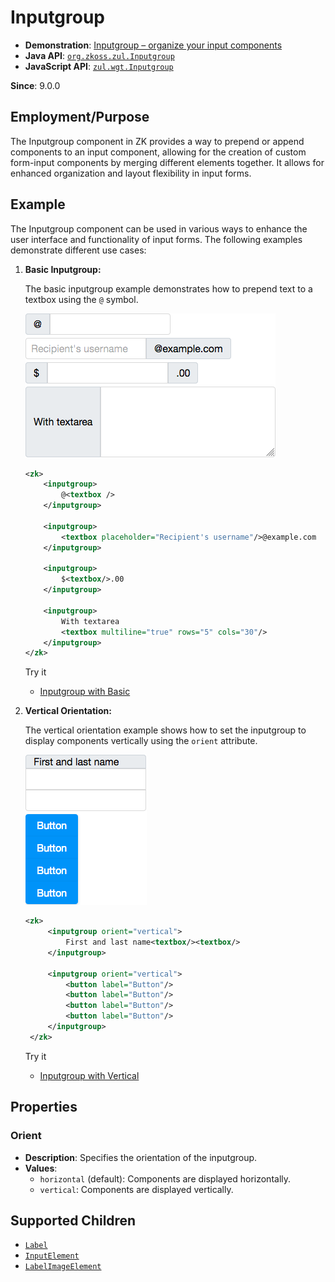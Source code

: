 # Inputgroup

- **Demonstration**: [Inputgroup – organize your input components](https://blog.zkoss.org/2019/08/16/zk-9-preview-inputgroup-organize-your-input-components)
- **Java API**: [`org.zkoss.zul.Inputgroup`](https://www.zkoss.org/javadoc/latest/zk/org/zkoss/zul/Inputgroup.html)
- **JavaScript API**: [`zul.wgt.Inputgroup`](https://www.zkoss.org/javadoc/latest/jsdoc/classes/zul.wgt.Inputgroup.html)

**Since**: 9.0.0

## Employment/Purpose
The Inputgroup component in ZK provides a way to prepend or append components to an input component, allowing for the creation of custom form-input components by merging different elements together. It allows for enhanced organization and layout flexibility in input forms.

## Example
The Inputgroup component can be used in various ways to enhance the user interface and functionality of input forms. The following examples demonstrate different use cases:

1. **Basic Inputgroup:**
   
   The basic inputgroup example demonstrates how to prepend text to a textbox using the `@` symbol.

   ![Inputgroup_basic](Inputgroup_basic.png)

   ```xml
   <zk>
       <inputgroup>
           @<textbox />
       </inputgroup>
       
       <inputgroup>
           <textbox placeholder="Recipient's username"/>@example.com
       </inputgroup>
       
       <inputgroup>
           $<textbox/>.00
       </inputgroup>
       
       <inputgroup>
           With textarea
           <textbox multiline="true" rows="5" cols="30"/>
       </inputgroup>
   </zk>
   ```

   Try it

   * [Inputgroup with Basic](https://zkfiddle.org/sample/3j1g0he/1-ZK-Component-Reference-Inputgroup-Basic-Example?v=latest&t=Iceblue%20Compact)

2. **Vertical Orientation:**
   
   The vertical orientation example shows how to set the inputgroup to display components vertically using the `orient` attribute.

   ![Inputgroup_vertical](Inputgroup_vertical.png)

   ```xml
   <zk>
        <inputgroup orient="vertical">
            First and last name<textbox/><textbox/>
        </inputgroup>
        
        <inputgroup orient="vertical">
            <button label="Button"/>
            <button label="Button"/>
            <button label="Button"/>
            <button label="Button"/>
        </inputgroup>
    </zk>
   ```

   Try it

   * [Inputgroup with Vertical](https://zkfiddle.org/sample/35fiuq3/1-ZK-Component-Reference-Inputgroup-Vertical-Example?v=latest&t=Iceblue%20Compact)

## Properties
### Orient
- **Description**: Specifies the orientation of the inputgroup.
- **Values**:
  - `horizontal` (default): Components are displayed horizontally.
  - `vertical`: Components are displayed vertically.

## Supported Children
- [`Label`](../Essential_Components/Label.md)
- [`InputElement`](../Base_Components/InputElement.md)
- [`LabelImageElement`](../Base_Components/LabelImageElement.md)